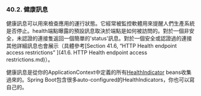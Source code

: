 ### 40.2. 健康訊息

健康訊息可以用來檢查應用的運行狀態。它經常被監控軟體用來提醒人們生產系統是否停止。health端點曝露的預設訊息取決於端點是如何被訪問的。對於一個非安全，未認證的連接隻返回一個簡單的'status'訊息。對於一個安全或認證過的連接其他詳細訊息也會展示（具體參考[Section 41.6, “HTTP Health endpoint access restrictions” ](41.6. HTTP Health endpoint access restrictions.md)）。

健康訊息是從你的ApplicationContext中定義的所有[HealthIndicator](http://github.com/spring-projects/spring-boot/tree/master/spring-boot-actuator/src/main/java/org/springframework/boot/actuate/health/HealthIndicator.java) beans收集過來的。Spring Boot包含很多auto-configured的HealthIndicators，你也可以寫自己的。
